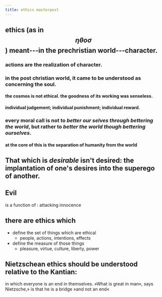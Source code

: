 ```yaml
---
title: ethics masterpost
---
```


## ethics (as in $$\eta\theta o\sigma$$) meant---in the prechristian world---character.
### actions are the realization of character.
### in the post christian world, it came to be understood as concerning the soul.
#### the cosmos is not ethical. the goodness of its working was senseless.
#### individual judgement; individual punishment; individual reward.
### every moral call is not to *better our selves through bettering the world*, but rather to *better the world though bettering ourselves*.
#### at the core of this is the separation of humanity from the world
## That which is *desirable* isn't desired: the implantation of one's desires into the superego of another.
## Evil 

is a function of
: attacking innocence
## there are ethics which
- define the set of things which are ethical
  - people, actions, intentions, effects
- define the measure of those things
  - pleasure, virtue, culture, liberty, power
## Nietzschean ethics should be understood relative to the Kantian:
in which everyone is an end in themselves. »What is great in man«, says Nietzsche,» is that he is a bridge
»and not an end«

